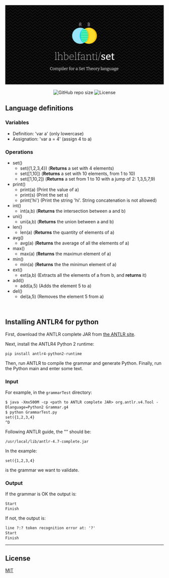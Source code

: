 <div align="center">
  <picture>
    <source media="(prefers-color-scheme: dark)" srcset="media/set-dark.png">
    <source media="(prefers-color-scheme: light)" srcset="media/set-light.png">
    <img alt="Set - Compiler for a Set Theory Language." src="media/set-dark.png">
  </picture>

  <br />

  ![GitHub repo size](https://img.shields.io/github/repo-size/lhbelfanti/set?style=for-the-badge)
  ![License](https://img.shields.io/github/license/lhbelfanti/set?style=for-the-badge)
</div>

## Language definitions

### Variables 
- Definition: 'var a' 		(only lowercase)
- Assignation: 'var a = 4'	(assign 4 to a)

### Operations
- set()
	- set({1,2,3,4})		(<b>Returns</b> a set with 4 elements)
	- set([1,10])			(<b>Returns</b> a set with 10 elements, from 1 to 10)
	- set([1,10,2])			(<b>Returns</b> a set from 1 to 10 with a jump of 2: 1,3,5,7,9)
- print()
	- print(a) 				(Print the value of a)
	- print(s) 				(Print the set s)
	- print('hi') 			(Print the string 'hi'. String concatenation is not allowed)
- int()
	- int(a,b)				(<b>Returns</b> the intersection between a and b)
- uni()
	- uni(a,b)				(<b>Returns</b> the union between a and b)
- len()
	- len(a)				(<b>Returns</b> the quantity of elements of a)
- avg()
	- avg(a)				(<b>Returns</b> the average of all the elements of a)
- max()
	- max(a)				(<b>Returns</b> the maximun element of a)
- min()
	- min(a)				(<b>Returns</b> the the minimun element of a)
- ext()
	- ext(a,b)				(Extracts all the elements of a from b, and <b>returns</b> it)	
- add()
	- add(a,5)				(Adds the element 5 to a)
- del()
	- del(a,5)				(Removes the element 5 from a)
<br/>

## Installing ANTLR4 for python

First, download the ANTLR complete JAR from [the ANTLR site][antlr].

[antlr]:http://www.antlr.org/

Next, install the ANTLR4 Python 2 runtime:

```
pip install antlr4-python2-runtime
```

Then, run ANTLR to compile the grammar and generate Python. Finally, run
the Python main and enter some text.

### Input

For example, in the `grammarTest` directory:

```
$ java -Xmx500M -cp <path to ANTLR complete JAR> org.antlr.v4.Tool -Dlanguage=Python2 Grammar.g4
$ python GrammarTest.py
set({1,2,3,4}
^D
```

Following ANTLR guide, the "<path to ANTLR complete JAR>" should be:

```
/usr/local/lib/antlr-4.7-complete.jar
```

In the example:
```
set({1,2,3,4}
```

is the grammar we want to validate.


### Output

If the grammar is OK the output is:
```
Start
Finish
```

If not, the output is:
```
line ?:? token recognition error at: '?'
Start
Finish
```

---
## License

[MIT](https://choosealicense.com/licenses/mit/)